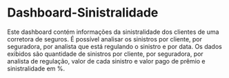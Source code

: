 # Dashboard-Sinistralidade
Este dashboard contém informações da sinistralidade dos clientes de uma corretora de seguros. É possível analisar os sinistros por cliente, por seguradora, por analista que está regulando o sinistro e por data.
Os dados exibidos são quantidade de sinistros por cliente, por seguradora, por analista de regulação, valor de cada sinistro e valor pago de prêmio e sinistralidade em %.
